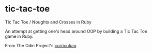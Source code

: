 # tic-tac-toe
Tic Tac Toe / Noughts and Crosses in Ruby

An attempt at getting one's head around OOP by building a Tic Tac Toe game in Ruby.

From The Odin Project's [curriculum](http://www.theodinproject.com/courses/ruby-programming).
